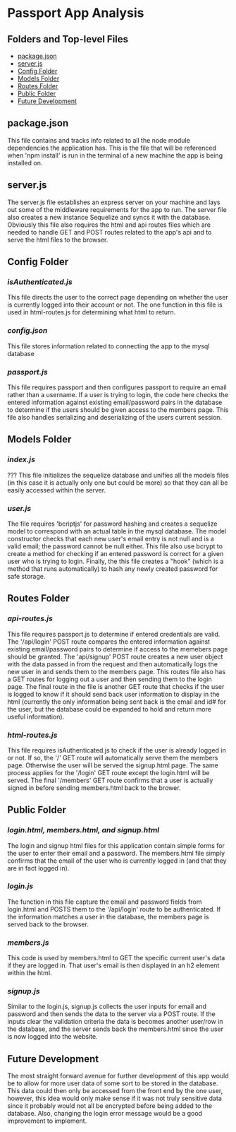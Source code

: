 # Passport App Analysis

## Folders and Top-level Files
* [package.json](#package.json)
* [server.js](#server.js)
* [Config Folder](#config)
* [Models Folder](#models)
* [Routes Folder](#routes)
* [Public Folder](#public)
* [Future Development](#develop)

## <a name="package.json"></a>package.json

This file contains and tracks info related to all the node module dependencies the application has. This is the file that will be referenced when 'npm install' is run in the terminal of a new machine the app is being installed on.

## <a name="server.js"></a>server.js

The server.js file establishes an express server on your machine and lays out some of the middleware requirements for the app to run. The server file also creates a new instance Sequelize and syncs it with the database. Obviously this file also requires the html and api routes files which are needed to handle GET and POST routes related to the app's api and to serve the html files to the browser.

## <a name="config"></a>Config Folder

### *isAuthenticated.js*

This file directs the user to the correct page depending on whether the user is currently logged into their account or not. The one function in this file is used in html-routes.js for determining what html to return.

### *config.json*

This file stores information related to connecting the app to the mysql database

### *passport.js*

This file requires passport and then configures passport to require an email rather than a username. If a user is trying to login, the code here checks the entered information against existing email/password pairs in the database to determine if the users should be given access to the members page. This file also handles serializing and deserializing of the users current session.

## <a name="models"></a>Models Folder

### *index.js*

???
This file initializes the sequelize database and unifies all the models files (in this case it is actually only one but could be more) so that they can all be easily accessed within the server.

### *user.js*

The file requires 'bcriptjs' for password hashing and creates a sequelize model to correspond with an actual table in the mysql database. The model constructor checks that each new user's email entry is not null and is a valid email; the password cannot be null either. This file also use bcrypt to create a method for checking if an entered password is correct for a given user who is trying to login. Finally, the this file creates a "hook" (which is a method that runs automatically) to hash any newly created password for safe storage.

## <a name="routes"></a>Routes Folder

### *api-routes.js*

This file requires passport.js to determine if entered credentials are valid. The '/api/login' POST route compares the entered information against existing email/password pairs to determine if access to the memebers page should be granted. The 'api/signup' POST route creates a new user object with the data passed in from the request and then automatically logs the new user in and sends them to the members page. This routes file also has a GET routes for logging out a user and then sending them to the login page. The final route in the file is another GET route that checks if the user is logged to know if it should send back user information to display in the html (currently the only information being sent back is the email and id# for the user, but the database could be expanded to hold and return more useful information).

### *html-routes.js*

This file requires isAuthenticated.js to check if the user is already logged in or not. If so, the '/' GET route will automatically serve them the members page. Otherwise the user will be served the signup.html page. The same process applies for the '/login' GET route except the login.html will be served. The final '/members' GET route confirms that a user is actually signed in before sending members.html back to the brower.

## <a name="public"></a>Public Folder

### *login.html, members.html, and signup.html*

The login and signup html files for this application contain simple forms for the user to enter their email and a password. The members.html file simply confirms that the email of the user who is currently logged in (and that they are in fact logged in).

### *login.js*

The function in this file capture the email and password fields from login.html and POSTS them to the '/api/login' route to be authenticated. If the information matches a user in the database, the members page is served back to the browser.

### *members.js*

This code is used by members.html to GET the specific current user's data if they are logged in. That user's email is then displayed in an h2 element within the html.

### *signup.js*

Similar to the login.js, signup.js collects the user inputs for email and password and then sends the data to the server via a POST route. If the inputs clear the validation criteria the data is becomes another user/row in the database, and the server sends back the members.html since the user is now logged into the website.

## <a name="develop"></a>Future Development

The most straight forward avenue for further development of this app would be to allow for more user data of some sort to be stored in the database. This data could then only be accessed from the front end by the one user, however, this idea would only make sense if it was not truly sensitive data since it probably would not all be encrypted before being added to the database. Also, changing the login error message would be a good improvement to implement.